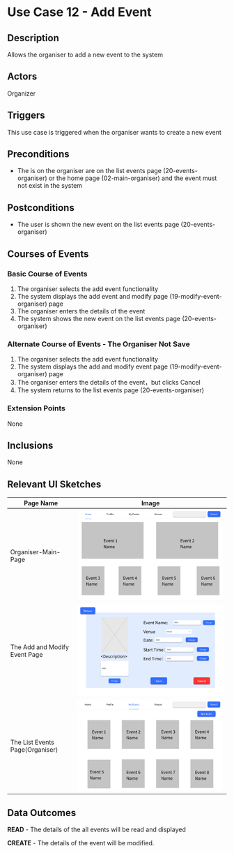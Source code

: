 # Use Case 12 - Add Event

## Description

Allows the organiser to add a new event to the system

## Actors

Organizer

## Triggers

This use case is triggered when the organiser wants to create a new event

## Preconditions

- The is on the organiser are on the list events page (20-events-organiser) or the home page (02-main-organiser) and the event must not exist in the system

## Postconditions

- The user is shown the new event on the list events page (20-events-organiser)

## Courses of Events

### Basic Course of Events

1. The organiser selects the add event functionality
2. The system displays the add event and modify page (19-modify-event-organiser) page
3. The organiser enters the details of the event
4. The system shows the new event on the list events page (20-events-organiser)

### Alternate Course of Events - The Organiser Not Save

1. The organiser selects the add event functionality
2. The system displays the add and modify event page (19-modify-event-organiser) page
3. The organiser enters the details of the event，but clicks Cancel
4. The system returns to the list events page (20-events-organiser)

### Extension Points

None

## Inclusions

None

## Relevant UI Sketches
| Page Name                     | Image                                            |
|-------------------------------|--------------------------------------------------|
| Organiser-Main-Page           | ![02-main-organiser](UI/02-main-organiser.png)   |
| The Add and Modify Event Page | ![19-modify-event-organiser](UI/19-modify-event-organiser.png)                  |
| The List Events Page(Organiser) | ![20-events-organiser](UI/20-events-organiser.png) |

## Data Outcomes
**READ** - The details of the all events will be read and displayed

**CREATE** - The details of the event will be modified.
